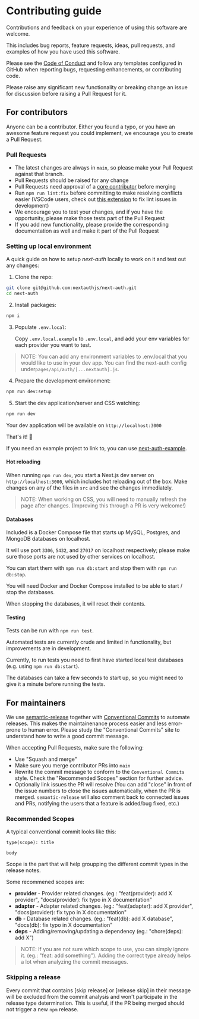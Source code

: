 # Contributing guide

Contributions and feedback on your experience of using this software are welcome.

This includes bug reports, feature requests, ideas, pull requests, and examples of how you have used this software.

Please see the [Code of Conduct](CODE_OF_CONDUCT.md) and follow any templates configured in GitHub when reporting bugs, requesting enhancements, or contributing code.

Please raise any significant new functionality or breaking change an issue for discussion before raising a Pull Request for it.

## For contributors

Anyone can be a contributor. Either you found a typo, or you have an awesome feature request you could implement, we encourage you to create a Pull Request.
### Pull Requests

* The latest changes are always in `main`, so please make your Pull Request against that branch.
* Pull Requests should be raised for any change
* Pull Requests need approval of a [core contributor](https://next-auth.js.org/contributors#core-team) before merging
* Run `npm run lint:fix` before committing to make resolving conflicts easier (VSCode users, check out [this extension](https://marketplace.visualstudio.com/items?itemName=chenxsan.vscode-standardjs) to fix lint issues in development)
* We encourage you to test your changes, and if you have the opportunity, please make those tests part of the Pull Request
* If you add new functionality, please provide the corresponding documentation as well and make it part of the Pull Request

### Setting up local environment

A quick guide on how to setup *next-auth* locally to work on it and test out any changes:

1. Clone the repo:
```sh
git clone git@github.com:nextauthjs/next-auth.git
cd next-auth
```

2. Install packages:
```sh
npm i
```

3. Populate `.env.local`:
   
    Copy `.env.local.example` to `.env.local`, and add your env variables for each provider you want to test.

> NOTE: You can add any environment variables to .env.local that you would like to use in your dev app.
> You can find the next-auth config under`pages/api/auth/[...nextauth].js`.

4. Prepare the development environment:
```sh
npm run dev:setup
```

5. Start the dev application/server and CSS watching:
```sh
npm run dev
```

Your dev application will be available on ```http://localhost:3000```

That's it! 🎉

If you need an example project to link to, you can use [next-auth-example](https://github.com/iaincollins/next-auth-example).

#### Hot reloading

When running `npm run dev`, you start a Next.js dev server on `http://localhost:3000`, which includes hot reloading out of the box. Make changes on any of the files in `src` and see the changes immediately.

>NOTE: When working on CSS, you will need to manually refresh the page after changes. (Improving this through a PR is very welcome!)

#### Databases

Included is a Docker Compose file that starts up MySQL, Postgres, and MongoDB databases on localhost.

It will use port `3306`, `5432`, and `27017` on localhost respectively; please make sure those ports are not used by other services on localhost.

You can start them with `npm run db:start` and stop them with `npm run db:stop`.

You will need Docker and Docker Compose installed to be able to start / stop the databases.

When stopping the databases, it will reset their contents.

#### Testing

Tests can be run with `npm run test`.

Automated tests are currently crude and limited in functionality, but improvements are in development.

Currently, to run tests you need to first have started local test databases (e.g. using `npm run db:start`).

The databases can take a few seconds to start up, so you might need to give it a minute before running the tests.

## For maintainers

We use [semantic-release](https://github.com/semantic-release/semantic-release) together with [Conventional Commits](https://www.conventionalcommits.org/en/v1.0.0) to automate releases. This makes the maintainenance process easier and less error-prone to human error. Please study the "Conventional Commits" site to understand how to write a good commit message.

When accepting Pull Requests, make sure the following:

* Use "Squash and merge"
* Make sure you merge contributor PRs into `main`
* Rewrite the commit message to conform to the `Conventional Commits` style. Check the "Recommended Scopes" section for further advice.
* Optionally link issues the PR will resolve (You can add "close" in front of the issue numbers to close the issues automatically, when the PR is merged. `semantic-release` will also comment back to connected issues and PRs, notifying the users that a feature is added/bug fixed, etc.)

### Recommended Scopes

A typical conventional commit looks like this:
```
type(scope): title

body
```

Scope is the part that will help groupping the different commit types in the release notes.

Some recommened scopes are:

- **provider** - Provider related changes. (eg.: "feat(provider): add X provider", "docs(provider): fix typo in X documentation"
- **adapter** - Adapter related changes. (eg.: "feat(adapter): add X provider", "docs(provider): fix typo in X documentation"
- **db** - Database related changes. (eg.: "feat(db): add X database", "docs(db): fix typo in X documentation"
- **deps** - Adding/removing/updating a dependency (eg.: "chore(deps): add X")
  
> NOTE: If you are not sure which scope to use, you can simply ignore it. (eg.: "feat: add something"). Adding the correct type already helps a lot when analyzing the commit messages.


### Skipping a release

Every commit that contains [skip release] or [release skip] in their message will be excluded from the commit analysis and won't participate in the release type determination. This is useful, if the PR being merged should not trigger a new `npm` release.

